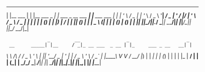 _           _ _               _                       _                 _
| |__   ___ | | |__   ___ _ __| |_ ___  _ __  ___  ___| |__   ___   ___ | |
| '_ \ / _ \| | '_ \ / _ \ '__| __/ _ \| '_ \/ __|/ __| '_ \ / _ \ / _ \| |
| | | | (_) | | |_) |  __/ |  | || (_) | | | \__ \ (__| | | | (_) | (_) | |
|_| |_|\___/|_|_.__/ \___|_|   \__\___/|_| |_|___/\___|_| |_|\___/ \___/|_|

                   _         __                 _                     _
     __      _____| |__     / _|_ __ ___  _ __ | |_     ___ _ __   __| |
 ____\ \ /\ / / _ \ '_ \   | |_| '__/ _ \| '_ \| __|   / _ \ '_ \ / _` |
|_____\ V  V /  __/ |_) |  |  _| | | (_) | | | | |_   |  __/ | | | (_| |
       \_/\_/ \___|_.__/___|_| |_|  \___/|_| |_|\__|___\___|_| |_|\__,_|
                      |_____|                     |_____|

